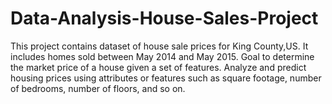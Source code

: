 # Data-Analysis-House-Sales-Project

This project contains dataset of house sale prices for King County,US. It includes homes sold between May 2014 and May
2015. Goal to determine the market price of a house given a set of features. Analyze and predict housing prices using attributes or features such as square footage, number of bedrooms, number of floors, and so on.

